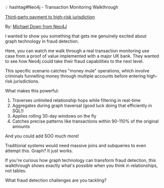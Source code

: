 💡 hashtag#Neo4j - Transaction Monitoring Walkthrough

[Third-party payment to high-risk jurisdiction](https://neo4j.com/developer/industry-use-cases/finserv/retail-banking/transaction-monitoring/rules/transaction-monitoring-high-risk-jurisdictions/)

By: [Michael Down from Neo4J](https://www.linkedin.com/in/michaelkdown/)


I wanted to show you something that gets me genuinely excited about graph technology in fraud detection.

Here, you can watch me walk through a real transaction monitoring use case from a proof of value implemented with a major UK bank. They wanted to see how Neo4j could take their fraud capabilities to the next level.

This specific scenario catches "money mule" operations, which involve criminals funnelling money through multiple accounts before entering high-risk jurisdictions.

What makes this powerful:

1. Traverses unlimited relationship hops while filtering in real-time
2. Aggregates during graph traversal (good luck doing that efficiently in SQL!)
3. Applies rolling 30-day windows on the fly
4. Catches precise patterns like transactions within 90-110% of the original amounts

And you could add SOO much more!

Traditional systems would need massive joins and subqueries to even attempt this. Graph? It just works.

If you're curious how graph technology can transform fraud detection, this walkthrough shows exactly what's possible when you think in relationships, not tables.

What fraud detection challenges are you tackling?
